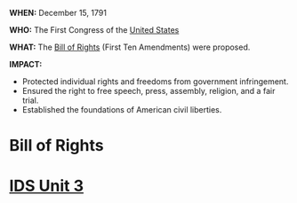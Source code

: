 **WHEN:** December 15, 1791

**WHO:** The First Congress of the [United States](./../united-states/)

**WHAT:** The [Bill of Rights](./../bill-of-rights/) (First Ten Amendments) were proposed.

**IMPACT:**
* Protected individual rights and freedoms from government infringement.
* Ensured the right to free speech, press, assembly, religion, and a fair trial.
* Established the foundations of American civil liberties.
# Bill of Rights 
# [IDS Unit 3](./../ids-unit-3/)